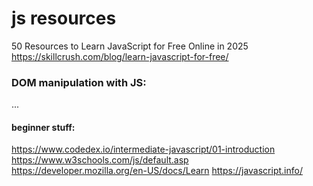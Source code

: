 # js resources
50 Resources to Learn JavaScript for Free Online in 2025 https://skillcrush.com/blog/learn-javascript-for-free/
### DOM manipulation with JS: 
...
#### beginner stuff: 
https://www.codedex.io/intermediate-javascript/01-introduction
https://www.w3schools.com/js/default.asp 
https://developer.mozilla.org/en-US/docs/Learn https://javascript.info/

